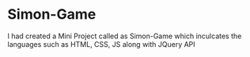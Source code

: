 # Simon-Game
I had created a Mini Project called as Simon-Game which inculcates the languages such as HTML, CSS, JS along with JQuery API
